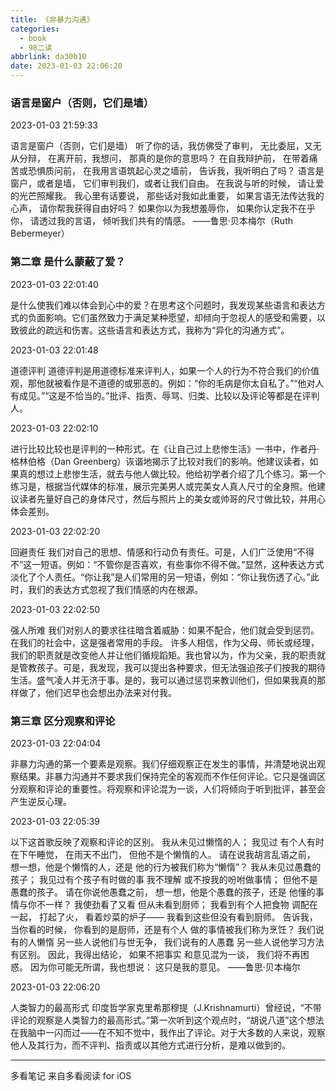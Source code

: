```yaml
---
title: 《非暴力沟通》
categories:
  - book
  - 98二读
abbrlink: da30b10
date: 2023-01-03 22:06:20
---
```


### 语言是窗户（否则，它们是墙）

2023-01-03 21:59:33

语言是窗户（否则，它们是墙）
听了你的话，我仿佛受了审判，
无比委屈，又无从分辩，
在离开前，我想问，
那真的是你的意思吗？
在自我辩护前，
在带着痛苦或恐惧质问前，
在我用言语筑起心灵之墙前，
告诉我，我听明白了吗？
语言是窗户，或者是墙，
它们审判我们，或者让我们自由。
在我说与听的时候，
请让爱的光芒照耀我。
我心里有话要说，
那些话对我如此重要，
如果言语无法传达我的心声，
请你帮我获得自由好吗？
如果你以为我想羞辱你，
如果你认定我不在乎你，
请透过我的言语，
倾听我们共有的情感。
——鲁思·贝本梅尔（Ruth Bebermeyer）



### 第二章 是什么蒙蔽了爱？

2023-01-03 22:01:40

是什么使我们难以体会到心中的爱？在思考这个问题时，我发现某些语言和表达方式的负面影响。它们虽然致力于满足某种愿望，却倾向于忽视人的感受和需要，以致彼此的疏远和伤害。这些语言和表达方式，我称为“异化的沟通方式”。

2023-01-03 22:01:48

道德评判
道德评判是用道德标准来评判人，如果一个人的行为不符合我们的价值观，那他就被看作是不道德的或邪恶的。例如：“你的毛病是你太自私了。”“他对人有成见。”“这是不恰当的。”批评、指责、辱骂、归类、比较以及评论等都是在评判人。

2023-01-03 22:02:10

进行比较比较也是评判的一种形式。在《让自己过上悲惨生活》一书中，作者丹·格林伯格（Dan Greenberg）诙谐地揭示了比较对我们的影响。他建议读者，如果真的想过上悲惨生活，就去与他人做比较。他给初学者介绍了几个练习。第一个练习是，根据当代媒体的标准，展示完美男人或完美女人真人尺寸的全身照。他建议读者先量好自己的身体尺寸，然后与照片上的美女或帅哥的尺寸做比较，并用心体会差别。

2023-01-03 22:02:20

回避责任
我们对自己的思想、情感和行动负有责任。可是，人们广泛使用“不得不”这一短语。例如：“不管你是否喜欢，有些事你不得不做。”显然，这种表达方式淡化了个人责任。“你让我”是人们常用的另一短语，例如：“你让我伤透了心。”此时，我们的表达方式忽视了我们情感的内在根源。

2023-01-03 22:02:50

强人所难
我们对别人的要求往往暗含着威胁：如果不配合，他们就会受到惩罚。在我们的社会中，这是强者常用的手段。
许多人相信，作为父母、师长或经理，我们的职责就是改变他人并让他们循规蹈矩。我也曾以为，作为父亲，我的职责就是管教孩子。可是，我发现，我可以提出各种要求，但无法强迫孩子们按我的期待生活。盛气凌人并无济于事。是的，我可以通过惩罚来教训他们，但如果我真的那样做了，他们迟早也会想出办法来对付我。



### 第三章 区分观察和评论

2023-01-03 22:04:04

非暴力沟通的第一个要素是观察。我们仔细观察正在发生的事情，并清楚地说出观察结果。非暴力沟通并不要求我们保持完全的客观而不作任何评论。它只是强调区分观察和评论的重要性。将观察和评论混为一谈，人们将倾向于听到批评，甚至会产生逆反心理。

2023-01-03 22:05:39

以下这首歌反映了观察和评论的区别。
我从未见过懒惰的人；
我见过
有个人有时在下午睡觉，
在雨天不出门，
但他不是个懒惰的人。
请在说我胡言乱语之前，
想一想，他是个懒惰的人，还是
他的行为被我们称为“懒惰”？
我从未见过愚蠢的孩子；
我见过有个孩子有时做的事
我不理解
或不按我的吩咐做事情；
但他不是愚蠢的孩子。
请在你说他愚蠢之前，
想一想，他是个愚蠢的孩子，还是
他懂的事情与你不一样？
我使劲看了又看
但从未看到厨师；
我看到有个人把食物
调配在一起，
打起了火，
看着炒菜的炉子——
我看到这些但没有看到厨师。
告诉我，当你看的时候，
你看到的是厨师，还是有个人
做的事情被我们称为烹饪？
我们说有的人懒惰
另一些人说他们与世无争，
我们说有的人愚蠢
另一些人说他学习方法有区别。
因此，我得出结论，
如果不把事实
和意见混为一谈，
我们将不再困惑。
因为你可能无所谓，我也想说：
这只是我的意见。
——鲁思·贝本梅尔

2023-01-03 22:06:20

人类智力的最高形式
印度哲学家克里希那穆提（J.Krishnamurti）曾经说，“不带评论的观察是人类智力的最高形式。”第一次听到这个观点时，“胡说八道”这个想法在我脑中一闪而过——在不知不觉中，我作出了评论。对于大多数的人来说，观察他人及其行为，而不评判、指责或以其他方式进行分析，是难以做到的。

------

多看笔记 来自多看阅读 for iOS
